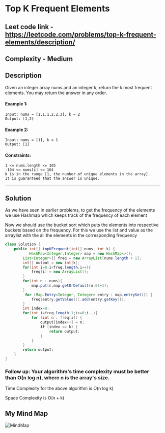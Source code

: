 # Top K Frequent Elements

## Leet code link - https://leetcode.com/problems/top-k-frequent-elements/description/

## Complexity - Medium

## Description

Given an integer array nums and an integer k, return the k most frequent elements. You may return the answer in any order.

#### Example 1:
```plaintext
Input: nums = [1,1,1,2,2,3], k = 2
Output: [1,2]
```
#### Example 2:
```plaintext
Input: nums = [1], k = 1
Output: [1]
 ```

#### Constraints:
```plaintext
1 <= nums.length <= 105
-104 <= nums[i] <= 104
k is in the range [1, the number of unique elements in the array].
It is guaranteed that the answer is unique.
 ```

---
## Solution
As we have seen in earlier problems, to get the frequency of the elements we use Hashmap which keeps track of the frequency of each element

Now we should use the bucket sort which puts the elements into respective buckets based on the frequency. For this we use the list and value as the arraylist with the all the elements in the corresponding frequency

```java
class Solution {
    public int[] topKFrequent(int[] nums, int k) {
           HashMap<Integer,Integer> map = new HashMap<>();
        List<Integer>[] freq = new ArrayList[nums.length + 1];
        int[] output = new int[k];
        for(int i=0;i<freq.length;i++){
            freq[i] = new ArrayList();
        }
        for(int n : nums){
            map.put(n,map.getOrDefault(n,0)+1);
        }
         for (Map.Entry<Integer, Integer> entry : map.entrySet()) {
            freq[entry.getValue()].add(entry.getKey());
        }
        int index=0;
        for(int i=freq.length-1;i>=0;i--){
            for (int n : freq[i]) {
                output[index++] = n;
                if (index == k) {
                    return output;
                }
            }
        }
        return output;
    }
}
```
### Follow up: Your algorithm's time complexity must be better than O(n log n), where n is the array's size.

Time Complesity for the above algorithm is O(n log k)

Space Complexity is O(n + k)

## My Mind Map

![MindMap](https://github.com/user-attachments/assets/5d448356-3c38-432d-9ca1-70c832a8e979)

